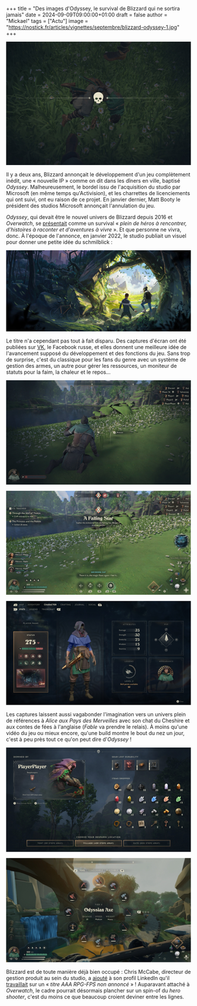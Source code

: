+++
title = "Des images d'Odyssey, le survival de Blizzard qui ne sortira jamais"
date = 2024-09-09T09:00:00+01:00
draft = false
author = "Mickael"
tags = ["Actu"]
image = "https://nostick.fr/articles/vignettes/septembre/blizzard-odyssey-1.jpg"
+++

![Odyssey](blizzard-odyssey-1.jpg "Il est dead ton jeu.")

Il y a deux ans, Blizzard annonçait le développement d'un jeu complètement inédit, une « nouvelle IP » comme on dit dans les dîners en ville, baptisé *Odyssey*. Malheureusement, le bordel issu de l'acquisition du studio par Microsoft (en même temps qu'Activision), et les charrettes de licenciements qui ont suivi, ont eu raison de ce projet. En janvier dernier, Matt Booty le président des studios Microsoft annonçait l'annulation du jeu.

*Odyssey*, qui devait être le nouvel univers de Blizzard depuis 2016 et *Overwatch*, se [présentait](https://news.blizzard.com/en-us/blizzard/23768911/create-a-new-universe-with-us) comme un survival « *plein de héros à rencontrer, d'histoires à raconter et d'aventures à vivre* ». Et que personne ne vivra, donc. À l'époque de l'annonce, en janvier 2022, le studio publiait un visuel pour donner une petite idée du schmilblick :

![Odyssey](blizzard-odyssey-2.jpg "")

Le titre n'a cependant pas tout à fait disparu. Des captures d'écran ont été publiées sur [VK](https://vk.com/wall-23323356_38723), le Facebook russe, et elles donnent une meilleure idée de l'avancement supposé du développement et des fonctions du jeu. Sans trop de surprise, c'est du classique pour les fans du genre avec un système de gestion des armes, un autre pour gérer les ressources, un moniteur de statuts pour la faim, la chaleur et le repos…

![Odyssey](blizzard-odyssey-8.jpg "")

![Odyssey](blizzard-odyssey-3.jpg "")

![Odyssey](blizzard-odyssey-4.jpg "")

Les captures laissent aussi vagabonder l'imagination vers un univers plein de références à *Alice aux Pays des Merveilles* avec son chat du Cheshire et aux contes de fées à l'anglaise (*Fable* va prendre le relais). À moins qu'une vidéo du jeu ou mieux encore, qu'une build montre le bout du nez un jour, c'est à peu près tout ce qu'on peut dire d'*Odyssey* !

![Odyssey](blizzard-odyssey-10.jpg "")

![Odyssey](blizzard-odyssey-9.jpg "")

Blizzard est de toute manière déjà bien occupé : Chris McCabe, directeur de gestion produit au sein du studio, a [ajouté](https://x.com/bogorad222/status/1829446709568585748) à son profil LinkedIn qu'il [travaillait](https://www.linkedin.com/in/christopermccabe/) sur un « *titre AAA RPG-FPS non annoncé* » ! Auparavant attaché à *Overwatch*, le cadre pourrait désormais plancher sur un spin-of du *hero shooter*, c'est du moins ce que beaucoup croient deviner entre les lignes.